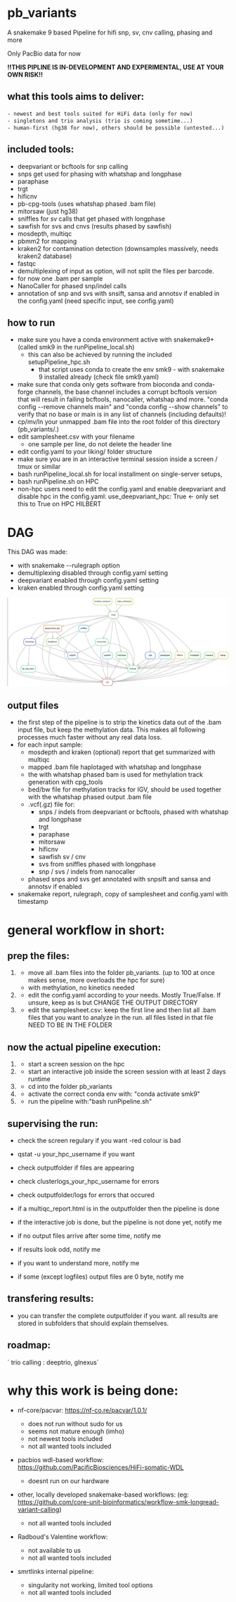 # pb_variants 
A snakemake 9 based Pipeline for hifi snp, sv, cnv calling, phasing and more

Only PacBio data for now

__!!THIS PIPLINE IS IN-DEVELOPMENT AND EXPERIMENTAL, USE AT YOUR OWN RISK!!__

## what this tools aims to deliver:
    - newest and best tools suited for HiFi data (only for now)
    - singletons and trio analysis (trio is coming sometime...)
    - human-first (hg38 for now), others should be possible (untested...)

## included tools:
- deepvariant or bcftools for snp calling
- snps get used for phasing with whatshap and longphase
- paraphase 
- trgt
- hificnv 
- pb-cpg-tools (uses whatshap phased .bam file)
- mitorsaw (just hg38)
- sniffles for sv calls that get phased with longphase
- sawfish for svs and cnvs (results phased by sawfish)
- mosdepth, multiqc
- pbmm2 for mapping
- kraken2 for contamination detection (downsamples massively, needs kraken2 database)
- fastqc
- demultiplexing of input as option, will not split the files per barcode.
- for now one .bam per sample
- NanoCaller for phased snp/indel calls
- annotation of snp and svs with snsift, sansa and annotsv if enabled in the config.yaml (need specific input, see config.yaml)

## how to run
- make sure you have a conda environment active with snakemake9+ (called smk9 in the runPipeline_local.sh)
    - this can also be achieved by running the included setupPipeline_hpc.sh
        - that script uses conda to create the env smk9 - with snakemake 9 installed already (check file smk9.yaml)
- make sure that conda only gets software from bioconda and conda-forge channels, the base channel includes a corrupt bcftools version that will result in failing bcftools, nanocaller, whatshap and more. "conda config --remove channels main" and "conda config --show channels" to verify that no base or main is in any list of channels (including defaults)!
- cp/mv/ln your unmapped .bam file into the root folder of this directory (pb_variants/.)
- edit samplesheet.csv with your filename 
    - one sample per line, do not delete the header line
- edit config.yaml to your liking/ folder structure
- make sure you are in an interactive terminal session inside a screen / tmux or similar
- bash runPipeline_local.sh for local installment on single-server setups, 
- bash runPipeline.sh on HPC 
- non-hpc users need to edit the config.yaml and enable deepvariant and disable hpc in the config.yaml:
use_deepvariant_hpc: True <- only set this to True on HPC HILBERT



# DAG
This DAG was made:
- with snakemake --rulegraph option
- demultiplexing disabled through config.yaml setting
- deepvariant enabled through config.yaml setting
- kraken enabled through config.yaml setting

![alt text](dag.png)


## output files
- the first step of the pipeline is to strip the kinetics data out of the .bam input file, but keep the methylation data. This makes all following processes much faster without any real data loss. 
- for each input sample:
    - mosdepth and kraken (optional) report that get summarized with multiqc
    - mapped .bam file haplotaged with whatshap and longphase
    - the with whatshap phased bam is used for methylation track generation with cpg_tools
    - bed/bw file for methylation tracks for IGV, should be used together with the whatshap phased output .bam file
    - .vcf(.gz) file for:
        - snps / indels from deepvariant or bcftools, phased with whatshap and longphase
        - trgt
        - paraphase
        - mitorsaw
        - hificnv
        - sawfish sv / cnv 
        - svs from sniffles phased with longphase
        - snp / svs / indels from nanocaller
    - phased snps and svs get annotated with snpsift and sansa and annotsv if enabled
- snakemake report, rulegraph, copy of samplesheet and config.yaml with timestamp



# general workflow in short:

## prep the files:

1. - move all .bam files into the folder pb_variants. (up to 100 at once makes sense, more overloads the hpc for sure)
	- with methylation, no kinetics needed

2. - edit the config.yaml according to your needs. Mostly True/False. If unsure, keep as is but CHANGE THE OUTPUT DIRECTORY

3. - edit the samplesheet.csv: keep the first line and then list all .bam files that you want to analyze in the run. all files listed in that file NEED TO BE IN THE FOLDER 

## now the actual pipeline execution:

1. - start a screen session on the hpc

2. - start an interactive job inside the screen session with at least 2 days runtime

3. - cd into the folder pb_variants

4. - activate the correct conda env with: "conda activate smk9"

5. - run the pipeline with:"bash runPipeline.sh"


## supervising the run:

- check the screen regulary if you want -red colour is bad

- qstat -u your_hpc_username if you want

- check outputfolder if files are appearing

- check clusterlogs_your_hpc_username for errors

- check outputfolder/logs for errors that occured

- if a multiqc_report.html is in the outputfolder then the pipeline is done

- if the interactive job is done, but the pipeline is not done yet, notify me

- if no output files arrive after some time, notify me

- if results look odd, notify me

- if you want to understand more, notify me

- if some (except logfiles) output files are 0 byte, notify me


## transfering results:

- you can transfer the complete outputfolder if you want. all results are stored in subfolders that should explain themselves.


## roadmap:
 ´ trio calling : deeptrio, glnexus´





# why this work is being done:
- nf-core/pacvar: https://nf-co.re/pacvar/1.0.1/
    - does not run without sudo for us
    - seems not mature enough (imho)
    - not newest tools included
    - not all wanted tools included

- pacbios wdl-based workflow: https://github.com/PacificBiosciences/HiFi-somatic-WDL
    - doesnt run on our hardware

- other, locally developed snakemake-based workflows: (eg: https://github.com/core-unit-bioinformatics/workflow-smk-longread-variant-calling)
    - not all wanted tools included

- Radboud's Valentine workflow:
    - not available to us
    - not all wanted tools included

- smrtlinks internal pipeline:
    - singularity not working, limited tool options
    - not all wanted tools included
